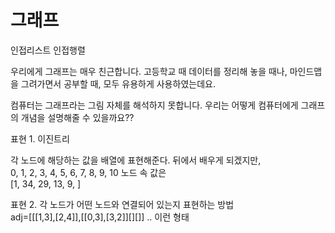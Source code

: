 # 그래프

인접리스트 인접행렬



우리에게 그래프는 매우 친근합니다. 고등학교 때 데이터를 정리해 놓을 때나, 마인드맵을 그려가면서 공부할 때, 모두 유용하게 사용하였는데요.

컴퓨터는 그래프라는 그림 자체를 해석하지 못합니다. 우리는 어떻게 컴퓨터에게 그래프의 개념을 설명해줄 수 있을까요??



표현 1. 이진트리

각 노드에 해당하는 값을 배열에 표현해준다. 뒤에서 배우게 되겠지만, \
0, 1, 2, 3, 4, 5, 6, 7, 8, 9, 10 노드 속 값은\
\[1, 34, 29, 13, 9, ]



표현 2. 각 노드가 어떤 노드와 연결되어 있는지 표현하는 방법\
adj=\[\[\[1,3],\[2,4]],\[\[0,3],\[3,2]]\[]\[]] .. 이런 형태

